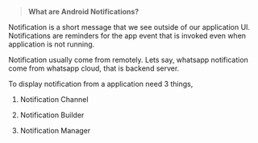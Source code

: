 >**What are Android Notifications?**

Notification is a short message that we see outside of our application UI. Notifications are reminders for the app event that is invoked even when application is not running.

Notification usually come from remotely. Lets say, whatsapp notification come from whatsapp cloud, that is backend server.


To display notification from a application need 3 things,

1. Notification  Channel

2. Notification Builder

3. Notification Manager
